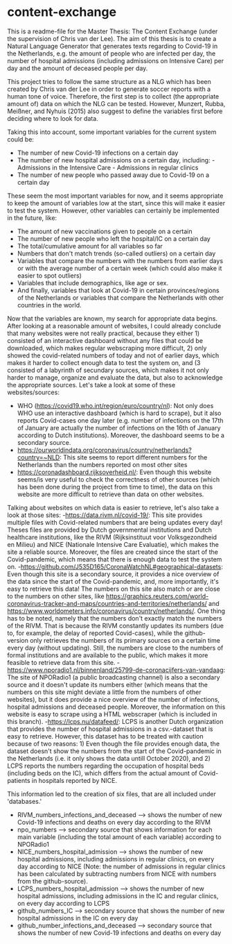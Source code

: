 # content-exchange
This is a readme-file for the Master Thesis: The Content Exchange (under the supervision of Chris van der Lee). 
The aim of this thesis is to create a Natural Language Generator that generates texts regarding to Covid-19 in the Netherlands,
e.g. the amount of people who are infected per day, the number of hospital admissions (including admissions on Intensive Care) per day and the amount of deceased people per day.

This project tries to follow the same structure as a NLG which has been created by Chris van der Lee in order to generate soccer reports with a human tone of voice.
Therefore, the first step is to collect (the appropriate amount of) data on which the NLG can be tested. However, Munzert, Rubba, Meißner, and Nyhuis (2015) also suggest to define the variables first before deciding where to look for data.

Taking this into account, some important variables for the current system could be:
- The number of new Covid-19 infections on a certain day
- The number of new hospital admissions on a certain day, including:
          - Admissions in the Intensive Care
          - Admissions in regular clinics
- The number of new people who passed away due to Covid-19 on a certain day

These seem the most important variables for now, and it seems appropriate to keep the amount of variables low at the start, since this will make it easier to test the system. However, other variables can certainly be implemented in the future, like:
- The amount of new vaccinations given to people on a certain
- The number of new people who left the hospital/IC on a certain day
- The total/cumulative amount for all variables so far
- Numbers that don't match trends (so-called outliers) on a certain day
- Variables that compare the numbers with the numbers from earlier days or with the average number of a certain week (which could also make it easier to spot outliers)
- Variables that include demographics, like age or sex.
- And finally, variables that look at Covid-19 in certain provinces/regions of the Netherlands or variables that compare the Netherlands with other countries in the world.

Now that the variables are known, my search for appropriate data begins. After looking at a reasonable amount of websites, I could already conclude that many websites were not really practical, because they either 1) consisted of an interactive dashboard without any files that could be downloaded, which makes regular webscraping more difficult, 2) only showed the covid-related numbers of today and not of earlier days, which makes it harder to collect enough data to test the system on, and (3 consisted of a labyrinth of secundary sources, which makes it not only harder to manage, organize and evaluate the data, but also to acknowledge the appropriate sources. Let's take a look at some of these websites/sources:
- WHO (https://covid19.who.int/region/euro/country/nl): Not only does WHO use an interactive dashboard (which is hard to scrape), but it also reports Covid-cases one day later (e.g. number of infections on the 17th of January are actually the number of infections on the 16th of January according to Dutch institutions). Moreover, the dashboard seems to be a secondary source.
- https://ourworldindata.org/coronavirus/country/netherlands?country=~NLD: This site seems to report different numbers for the Netherlands than the numbers reported on most other sites
- https://coronadashboard.rijksoverheid.nl/: Even though this website seems/is very useful to check the correctness of other sources (which has been done during the project from time to time), the data on this website are more difficult to retrieve than data on other websites.

Talking about websites on which data is easier to retrieve, let's also take a look at those sites:
-https://data.rivm.nl/covid-19/: This site provides multiple files with Covid-related numbers that are being updates every day! Theses files are provided by Dutch governmental institutions and Dutch healthcare institutions, like the RIVM (Rijksinstituut voor Volksgezondheid en Milieu) and NICE (Nationale Intensive Care Evaluatie), which makes the site a reliable source. Moreover, the files are created since the start of the Covid-pandemic, which means that there is enough data to test the system on.
-https://github.com/J535D165/CoronaWatchNL#geographical-datasets: Even though this site is a secondary source, it provides a nice overview of the data since the start of the Covid-pandemic, and, more importantly, it's easy to retrieve this data! The numbers on this site also match or are close to the numbers on other sites, like https://graphics.reuters.com/world-coronavirus-tracker-and-maps/countries-and-territories/netherlands/ and https://www.worldometers.info/coronavirus/country/netherlands/. One thing has to be noted, namely that the numbers don't exactly match the numbers of the RIVM. That is because the RIVM constantly updates its numbers (due to, for example, the delay of reported Covid-cases), while the github-version only retrieves the numbers of its primary sources on a certain time every day (without updating). Still, the numbers are close to the numbers of formal institutions and are available to the public, which makes it more feasible to retrieve data from this site.
-https://www.nporadio1.nl/binnenland/25799-de-coronacijfers-van-vandaag: The site of NPORadio1 (a public broadcasting channel) is also a secondary source and it doesn't update its numbers either (which means that the numbers on this site might deviate a little from the numbers of other websites), but it does provide a nice overview of the number of infections, hospital admissions and deceased people. Moreover, the information on this website is easy to scrape using a HTML webscraper (which is included in this branch).
-https://lcps.nu/datafeed/: LCPS is another Dutch organization that provides the number of hospital admissions in a csv.-dataset that is easy to retrieve. However, this dataset has to be treated with caution because of two reasons: 1) Even though the file provides enough data, the dataset doesn't show the numbers from the start of the Covid-pandemic in the Netherlands (i.e. it only shows the data untill October 2020), and 2) LCPS reports the numbers regarding the occupation of hospital beds (including beds on the IC), which differs from the actual amount of Covid-patients in hospitals reported by NICE.

This information led to the creation of six files, that are all included under 'databases.'
- RIVM_numbers_infections_and_deceased --> shows the number of new Covid-19 infections and deaths on every day according to the RIVM
- npo_numbers --> secondary source that shows information for each main variable (including the total amount of each variable) according to NPORadio1
- NICE_numbers_hospital_admission --> shows the number of new hospital admissions, including admissions in regular clinics, on every day according to NICE (Note: the number of admissions in regular clinics has been calculated by subtracting numbers from NICE with numbers from the github-source).
- LCPS_numbers_hospital_admission --> shows the number of new hospital admissions, including admissions in the IC and regular clinics, on every day according to LCPS
- github_numbers_IC --> secondary source that shows the number of new hospital admissions in the IC on every day
- github_number_infections_and_deceased --> secondary source that shows the number of new Covid-19 infections and deaths on every day
